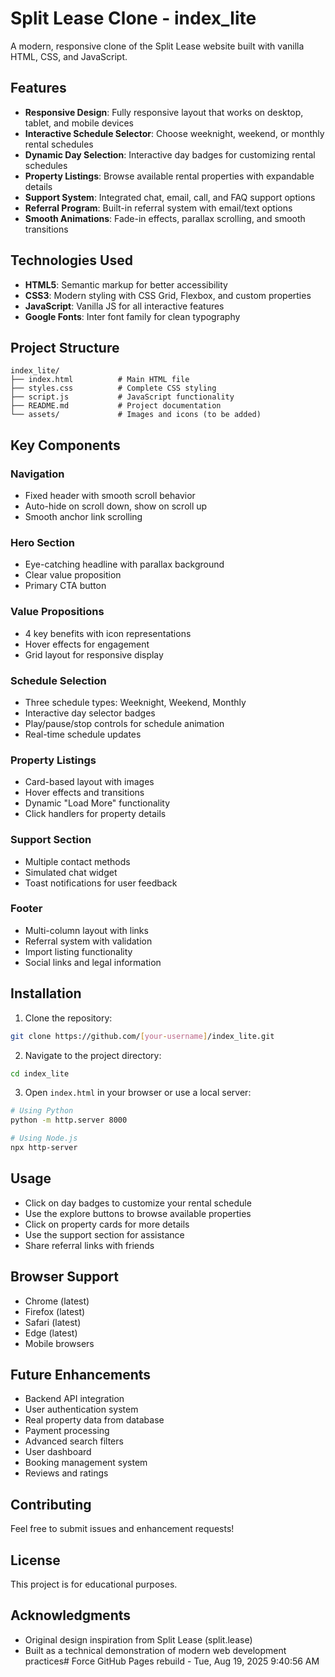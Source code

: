 # Split Lease Clone - index_lite

A modern, responsive clone of the Split Lease website built with vanilla HTML, CSS, and JavaScript.

## Features

- **Responsive Design**: Fully responsive layout that works on desktop, tablet, and mobile devices
- **Interactive Schedule Selector**: Choose weeknight, weekend, or monthly rental schedules
- **Dynamic Day Selection**: Interactive day badges for customizing rental schedules  
- **Property Listings**: Browse available rental properties with expandable details
- **Support System**: Integrated chat, email, call, and FAQ support options
- **Referral Program**: Built-in referral system with email/text options
- **Smooth Animations**: Fade-in effects, parallax scrolling, and smooth transitions

## Technologies Used

- **HTML5**: Semantic markup for better accessibility
- **CSS3**: Modern styling with CSS Grid, Flexbox, and custom properties
- **JavaScript**: Vanilla JS for all interactive features
- **Google Fonts**: Inter font family for clean typography

## Project Structure

```
index_lite/
├── index.html          # Main HTML file
├── styles.css          # Complete CSS styling
├── script.js           # JavaScript functionality
├── README.md           # Project documentation
└── assets/             # Images and icons (to be added)
```

## Key Components

### Navigation
- Fixed header with smooth scroll behavior
- Auto-hide on scroll down, show on scroll up
- Smooth anchor link scrolling

### Hero Section
- Eye-catching headline with parallax background
- Clear value proposition
- Primary CTA button

### Value Propositions
- 4 key benefits with icon representations
- Hover effects for engagement
- Grid layout for responsive display

### Schedule Selection
- Three schedule types: Weeknight, Weekend, Monthly
- Interactive day selector badges
- Play/pause/stop controls for schedule animation
- Real-time schedule updates

### Property Listings
- Card-based layout with images
- Hover effects and transitions
- Dynamic "Load More" functionality
- Click handlers for property details

### Support Section
- Multiple contact methods
- Simulated chat widget
- Toast notifications for user feedback

### Footer
- Multi-column layout with links
- Referral system with validation
- Import listing functionality
- Social links and legal information

## Installation

1. Clone the repository:
```bash
git clone https://github.com/[your-username]/index_lite.git
```

2. Navigate to the project directory:
```bash
cd index_lite
```

3. Open `index.html` in your browser or use a local server:
```bash
# Using Python
python -m http.server 8000

# Using Node.js
npx http-server
```

## Usage

- Click on day badges to customize your rental schedule
- Use the explore buttons to browse available properties
- Click on property cards for more details
- Use the support section for assistance
- Share referral links with friends

## Browser Support

- Chrome (latest)
- Firefox (latest)
- Safari (latest)
- Edge (latest)
- Mobile browsers

## Future Enhancements

- Backend API integration
- User authentication system
- Real property data from database
- Payment processing
- Advanced search filters
- User dashboard
- Booking management system
- Reviews and ratings

## Contributing

Feel free to submit issues and enhancement requests!

## License

This project is for educational purposes.

## Acknowledgments

- Original design inspiration from Split Lease (split.lease)
- Built as a technical demonstration of modern web development practices# Force GitHub Pages rebuild - Tue, Aug 19, 2025  9:40:56 AM
